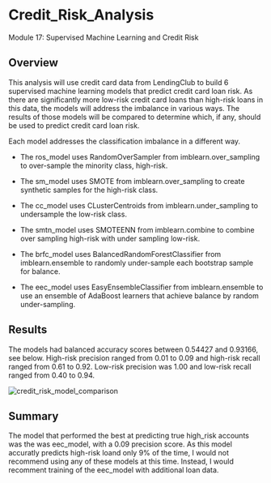 # Credit_Risk_Analysis
Module 17: Supervised Machine Learning and Credit Risk

## Overview
This analysis will use credit card data from LendingClub to build 6 supervised machine learning models that predict credit card loan risk. As there are significantly more low-risk credit card loans than high-risk loans in this data, the models will address the imbalance in various ways. The results of those models will be compared to determine which, if any, should be used to predict credit card loan risk. 

Each model addresses the classification imbalance in a different way. 

* The ros_model uses RandomOverSampler from imblearn.over_sampling to over-sample the minority class, high-risk.

* The sm_model uses SMOTE from imblearn.over_sampling to create synthetic samples for the high-risk class. 

* The cc_model uses CLusterCentroids from imblearn.under_sampling to undersample the low-risk class. 

* The smtn_model uses SMOTEENN from imblearn.combine to combine over sampling high-risk with under sampling low-risk.

* The brfc_model uses BalancedRandomForestClassifier from imblearn.ensemble to randomly under-sample each bootstrap sample for balance.

* The eec_model uses EasyEnsembleClassifier from imblearn.ensemble to use an ensemble of AdaBoost learners that achieve balance by random under-sampling. 


## Results
The models had balanced accuracy scores between 0.54427 and 0.93166, see below. High-risk precision ranged from 0.01 to 0.09 and high-risk recall ranged from 0.61 to 0.92. Low-risk precision was 1.00 and low-risk recall ranged from 0.40 to 0.94. 

![credit_risk_model_comparison](url)

## Summary
The model that performed the best at predicting true high_risk accounts was the was eec_model, with a 0.09 precision score. As this model accuratly predicts high-risk loand only 9% of the time, I would not recommend using any of these models at this time. Instead, I would recomment training of the eec_model with additional loan data. 
